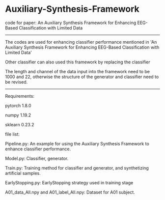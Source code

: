# Auxiliary-Synthesis-Framework
code for paper: An Auxiliary Synthesis Framework for Enhancing EEG-Based Classification with Limited Data


*******************************************************************************************************************************************************************
The codes are used for enhancing classifier performance mentioned in 'An Auxiliary Synthesis Framework for Enhancing EEG-Based Classification with Limited Data'

Other classifier can also used this framework by replacing the classifier

The length and channel of the data input into the framework need to be 1000 and 22, otherwise the structure of the generator and classifier need to be revised.
*******************************************************************************************************************************************************************


Requirements:
  
  pytorch 1.8.0
  
  numpy 1.19.2
  
  sklearn 0.23.2
  
  
file list:

  Pipeline.py: An example for using the Auxiliary Synthesis Framework to enhance classifier performance.
  
  Model.py: Classifier, generator.
  
  Train.py: Training method for classifier and generator, and synthetizing artificial samples.
  
  EarlyStopping.py: EarlyStopping strategy used in training stage
  
  A01_data_All.npy and A01_label_All.npy: Dataset for A01 subject.
